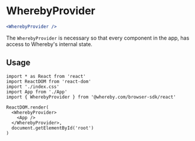 # WherebyProvider

```jsx
<WherebyProvider />
```

The `WherebyProvider` is necessary so that every component in the app, has access to Whereby's internal state.&#x20;

## Usage

```tsx
import * as React from 'react'
import ReactDOM from 'react-dom'
import './index.css'
import App from './App'
import { WherebyProvider } from '@whereby.com/browser-sdk/react'

ReactDOM.render(
  <WherebyProvider>
    <App />
  </WherebyProvider>,
  document.getElementById('root')
)
```
